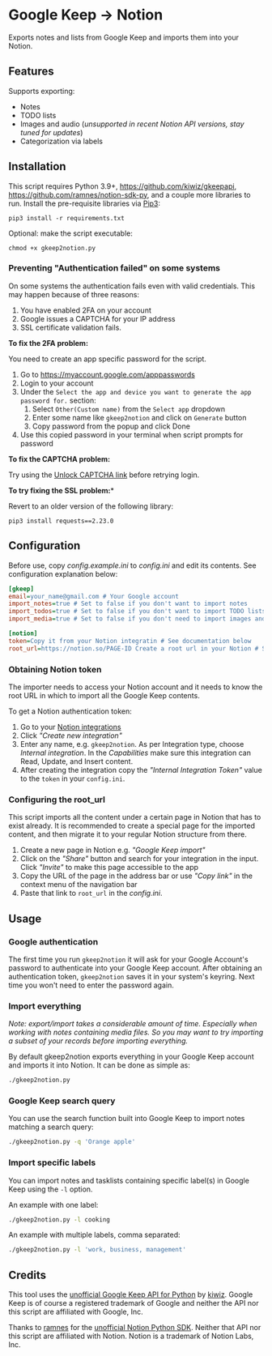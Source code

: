 # Google Keep -> Notion

Exports notes and lists from Google Keep and imports them into your Notion.

## Features

Supports exporting:

- Notes
- TODO lists
- Images and audio (_unsupported in recent Notion API versions, stay tuned for updates_)
- Categorization via labels

## Installation

This script requires Python 3.9+, https://github.com/kiwiz/gkeepapi, https://github.com/ramnes/notion-sdk-py, and a couple more libraries to run. Install the pre-requisite libraries via [Pip3](https://pypi.org/project/pip/):

```
pip3 install -r requirements.txt
```

Optional: make the script executable:

```
chmod +x gkeep2notion.py
```

### Preventing "Authentication failed" on some systems

On some systems the authentication fails even with valid credentials. This may happen because of three reasons:
1. You have enabled 2FA on your account
2. Google issues a CAPTCHA for your IP address
3. SSL certificate validation fails.


**To fix the 2FA problem:**

You need to create an app specific password for the script.

1. Go to https://myaccount.google.com/apppasswords
2. Login to your account
3. Under the `Select the app and device you want to generate the app password for.` section:
    1. Select `Other(Custom name)` from the `Select app` dropdown
    2. Enter some name like `gkeep2notion` and click on `Generate` button
    3. Copy password from the popup and click Done
4. Use this copied password in your terminal when script prompts for password

**To fix the CAPTCHA problem:**

Try using the [Unlock CAPTCHA link](https://accounts.google.com/DisplayUnlockCaptcha) before retrying login.

**To try fixing the SSL problem:***

Revert to an older version of the following library:

```
pip3 install requests==2.23.0
```

## Configuration

Before use, copy _config.example.ini_ to _config.ini_ and edit its contents. See configuration explanation below:

```ini
[gkeep]
email=your_name@gmail.com # Your Google account
import_notes=true # Set to false if you don't want to import notes
import_todos=true # Set to false if you don't want to import TODO lists
import_media=true # Set to false if you don't need to import images and audio

[notion]
token=Copy it from your Notion integratin # See documentation below
root_url=https://notion.so/PAGE-ID Create a root url in your Notion # See documentation below
```

### Obtaining Notion token

The importer needs to access your Notion account and it needs to know the root URL in which to import all the Google Keep contents.

To get a Notion authentication token:

1. Go to your [Notion integrations](https://www.notion.so/my-integrations)
1. Click _"Create new integration"_
1. Enter any name, e.g. `gkeep2notion`. As per Integration type, choose _Internal integration_. In the _Capabilities_ make sure this integration can Read, Update, and Insert content.
1. After creating the integration copy the _"Internal Integration Token"_ value to the `token` in your `config.ini`.

### Configuring the root_url

This script imports all the content under a certain page in Notion that has to exist already. It is recommended to create a special page for the imported content, and then migrate it to your regular Notion structure from there.

1. Create a new page in Notion e.g. _"Google Keep import"_
1. Click on the _"Share"_ button and search for your integration in the input. Click _"Invite"_ to make this page accessible to the app
1. Copy the URL of the page in the address bar or use _"Copy link"_ in the context menu of the navigation bar
1. Paste that link to `root_url` in the _config.ini_.

## Usage

### Google authentication

The first time you run `gkeep2notion` it will ask for your Google Account's password to authenticate into your Google Keep account. After obtaining an authentication token, `gkeep2notion` saves it in your system's keyring. Next time you won't need to enter the password again.

### Import everything

_Note: export/import takes a considerable amount of time. Especially when working with notes containing media files. So you may want to try importing a subset of your records before importing everything._

By default gkeep2notion exports everything in your Google Keep account and imports it into Notion. It can be done as simple as:

```bash
./gkeep2notion.py
```

### Google Keep search query

You can use the search function built into Google Keep to import notes matching a search query:

```bash
./gkeep2notion.py -q 'Orange apple'
```

### Import specific labels

You can import notes and tasklists containing specific label(s) in Google Keep using the `-l` option.

An example with one label:

```bash
./gkeep2notion.py -l cooking
```

An example with multiple labels, comma separated:

```bash
./gkeep2notion.py -l 'work, business, management'
```

## Credits

This tool uses the [unofficial Google Keep API for Python](https://github.com/kiwiz/gkeepapi) by [kiwiz](https://github.com/kiwiz). Google Keep is of course a registered trademark of Google and neither the API nor this script are affiliated with Google, Inc.

Thanks to [ramnes](https://github.com/ramnes) for the [unofficial Notion Python SDK](https://github.com/ramnes/notion-sdk-py). Neither that API nor this script are affiliated with Notion. Notion is a trademark of Notion Labs, Inc.

